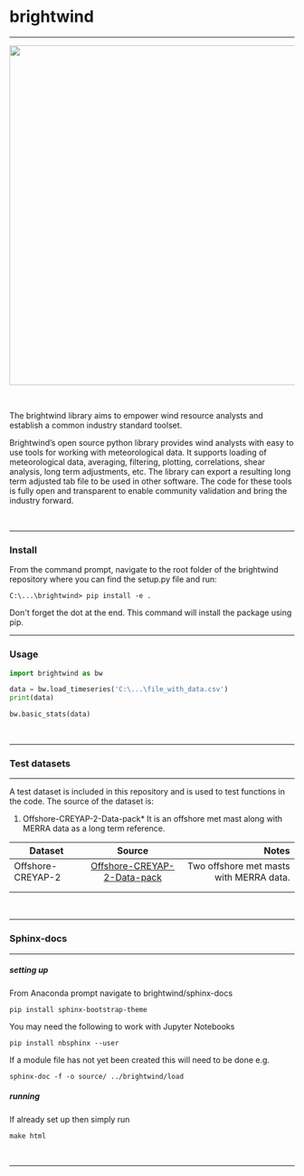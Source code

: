 # brightwind
--------------

<p align="center">
  <img src="https://user-images.githubusercontent.com/23189856/45693728-a171bc80-bb55-11e8-90a1-e5257b07efc0.jpg" height="600" width="800">
</p>

<br>

The brightwind library aims to empower wind resource analysts and establish a common industry standard toolset.

Brightwind’s open source python library provides wind analysts with easy to use tools for working with
meteorological data. It supports loading of meteorological data, averaging, filtering, plotting, correlations, shear analysis,
long term adjustments, etc. The library can export a resulting long term adjusted tab file to be used in
other software. The code for these tools is fully open and transparent to enable community validation and bring the industry forward.

<br>

---
### Install
From the command prompt, navigate to the root folder of the brightwind repository where you can find the setup.py file and run:
```
C:\...\brightwind> pip install -e .
```
Don't forget the dot at the end. This command will install the package using pip.
<br>

---
### Usage
```python
import brightwind as bw

data = bw.load_timeseries('C:\...\file_with_data.csv')
print(data)
```
```python
bw.basic_stats(data)
```
<br>

---
### Test datasets
---
A test dataset is included in this repository and is used to test functions in the code. The source of the dataset is:
1. Offshore-CREYAP-2-Data-pack*  It is an offshore met mast along with MERRA data as a long term reference.

| Dataset          | Source           | Notes  |
| ---------------- |:-------------:| -----:|
| Offshore-CREYAP-2| [Offshore-CREYAP-2-Data-pack](http://www.ewea.org/events/workshops/past-workshops/resource-assessment-2015/offshore-creyap-part-ii/) | Two offshore met masts with MERRA data. |
|     |       |    |
|     |       |    |




<br>

---
### Sphinx-docs
---
##### setting up

From Anaconda prompt navigate to brightwind/sphinx-docs

```
pip install sphinx-bootstrap-theme
```
You may need the following to work with Jupyter Notebooks
```
pip install nbsphinx --user
```
If a module file has not yet been created this will need to be done e.g.
```
sphinx-doc -f -o source/ ../brightwind/load
```
##### running
If already set up then simply run
```
make html
```
<br>

---